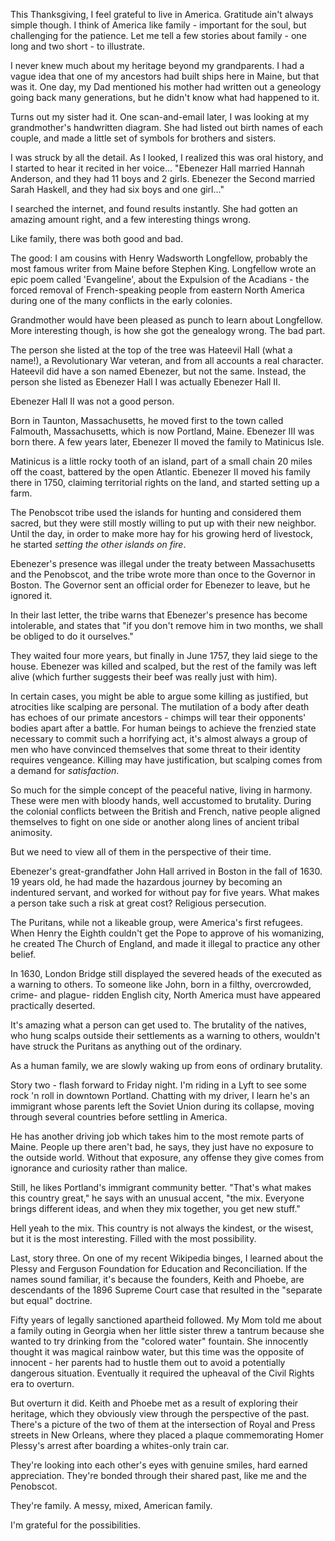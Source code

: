 This Thanksgiving, I feel grateful to live in America. Gratitude ain't always simple though. I think of America like family - important for the soul, but challenging for the patience. Let me tell a few stories about family - one long and two short - to illustrate.

I never knew much about my heritage beyond my grandparents. I had a vague idea that one of my ancestors had built ships here in Maine, but that was it. One day, my Dad mentioned his mother had written out a geneology going back many generations, but he didn't know what had happened to it.

Turns out my sister had it. One scan-and-email later, I was looking at my grandmother's handwritten diagram. She had listed out birth names of each couple, and made a little set of symbols for brothers and sisters.

I was struck by all the detail. As I looked, I realized this was oral history, and I started to hear it recited in her voice... "Ebenezer Hall married Hannah Anderson, and they had 11 boys and 2 girls. Ebenezer the Second married Sarah Haskell, and they had six boys and one girl..."

I searched the internet, and found results instantly. She had gotten an amazing amount right, and a few interesting things wrong.

Like family, there was both good and bad.

The good: I am cousins with Henry Wadsworth Longfellow, probably the most famous writer from Maine before Stephen King. Longfellow wrote an epic poem called 'Evangeline', about the Expulsion of the Acadians - the forced removal of French-speaking people from eastern North America during one of the many conflicts in the early colonies.

Grandmother would have been pleased as punch to learn about Longfellow. More interesting though, is how she got the genealogy wrong. The bad part.

The person she listed at the top of the tree was Hateevil Hall (what a name!), a Revolutionary War veteran, and from all accounts a real character. Hateevil did have a son named Ebenezer, but not the same. Instead, the person she listed as Ebenezer Hall I was actually Ebenezer Hall II.

Ebenezer Hall II was not a good person.

Born in Taunton, Massachusetts, he moved first to the town called Falmouth, Massachusetts, which is now Portland, Maine. Ebenezer III was born there. A few years later, Ebenezer II moved the family to Matinicus Isle.

Matinicus is a little rocky tooth of an island, part of a small chain 20 miles off the coast, battered by the open Atlantic. Ebenezer II moved his family there in 1750, claiming territorial rights on the land, and started setting up a farm.

The Penobscot tribe used the islands for hunting and considered them sacred, but they were still mostly willing to put up with their new neighbor. Until the day, in order to make more hay for his growing herd of livestock, he started _setting the other islands on fire_.

Ebenezer's presence was illegal under the treaty between Massachusetts and the Penobscot, and the tribe wrote more than once to the Governor in Boston. The Governor sent an official order for Ebenezer to leave, but he ignored it.

In their last letter, the tribe warns that Ebenezer's presence has become intolerable, and states that "if you don't remove him in two months, we shall be obliged to do it ourselves."

They waited four more years, but finally in June 1757, they laid siege to the house. Ebenezer was killed and scalped, but the rest of the family was left alive (which further suggests their beef was really just with him).

In certain cases, you might be able to argue some killing as justified, but atrocities like scalping are personal. The mutilation of a body after death has echoes of our primate ancestors - chimps will tear their opponents' bodies apart after a battle. For human beings to achieve the frenzied state necessary to commit such a horrifying act, it's almost always a group of men who have convinced themselves that some threat to their identity requires vengeance. Killing may have justification, but scalping comes from a demand for _satisfaction_.

So much for the simple concept of the peaceful native, living in harmony. These were men with bloody hands, well accustomed to brutality. During the colonial conflicts between the British and French, native people aligned themselves to fight on one side or another along lines of ancient tribal animosity.

But we need to view all of them in the perspective of their time.

Ebenezer's great-grandfather John Hall arrived in Boston in the fall of 1630. 19 years old, he had made the hazardous journey by becoming an indentured servant, and worked for without pay for five years. What makes a person take such a risk at great cost? Religious persecution.

The Puritans, while not a likeable group, were America's first refugees. When Henry the Eighth couldn't get the Pope to approve of his womanizing, he created The Church of England, and made it illegal to practice any other belief.

In 1630, London Bridge still displayed the severed heads of the executed as a warning to others. To someone like John, born in a filthy, overcrowded, crime- and plague- ridden English city, North America must have appeared practically deserted.

It's amazing what a person can get used to. The brutality of the natives, who hung scalps outside their settlements as a warning to others, wouldn't have struck the Puritans as anything out of the ordinary.

As a human family, we are slowly waking up from eons of ordinary brutality.

Story two - flash forward to Friday night. I'm riding in a Lyft to see some rock 'n roll in downtown Portland. Chatting with my driver, I learn he's an immigrant whose parents left the Soviet Union during its collapse, moving through several countries before settling in America.

He has another driving job which takes him to the most remote parts of Maine. People up there aren't bad, he says, they just have no exposure to the outside world. Without that exposure, any offense they give comes from ignorance and curiosity rather than malice.

Still, he likes Portland's immigrant community better. "That's what makes this country great," he says with an unusual accent, "the mix. Everyone brings different ideas, and when they mix together, you get new stuff."

Hell yeah to the mix. This country is not always the kindest, or the wisest, but it is the most interesting. Filled with the most possibility.

Last, story three.  On one of my recent Wikipedia binges, I learned about the Plessy and Ferguson Foundation for Education and Reconciliation. If the names sound familiar, it's because the founders, Keith and Phoebe, are descendants of the 1896 Supreme Court case that resulted in the "separate but equal" doctrine.

Fifty years of legally sanctioned apartheid followed. My Mom told me about a family outing in Georgia when her little sister threw a tantrum because she wanted to try drinking from the "colored water" fountain. She innocently thought it was magical rainbow water, but this time was the opposite of innocent - her parents had to hustle them out to avoid a potentially dangerous situation. Eventually it required the upheaval of the Civil Rights era to overturn.

But overturn it did. Keith and Phoebe met as a result of exploring their heritage, which they obviously view through the perspective of the past. There's a picture of the two of them at the intersection of Royal and Press streets in New Orleans, where they placed a plaque commemorating Homer Plessy's arrest after boarding a whites-only train car.

They're looking into each other's eyes with genuine smiles, hard earned appreciation. They're bonded through their shared past, like me and the Penobscot.

They're family. A messy, mixed, American family.

I'm grateful for the possibilities.
